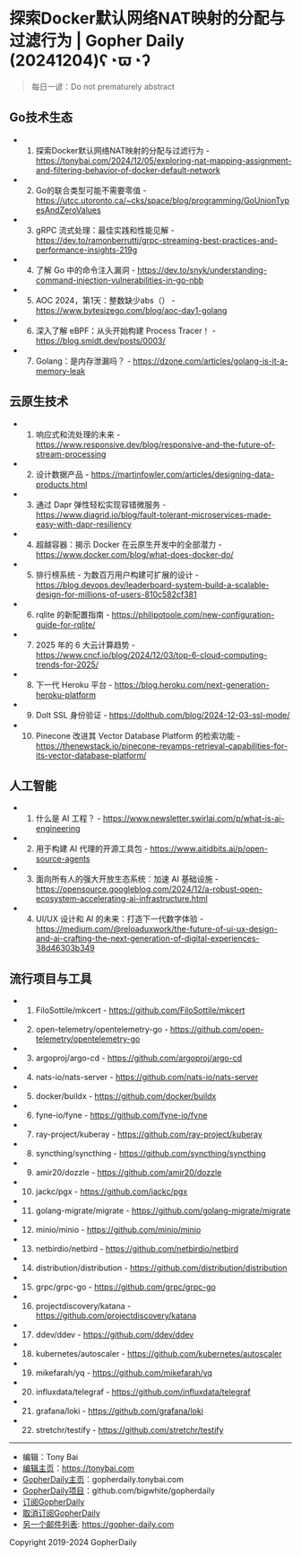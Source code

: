 # 探索Docker默认网络NAT映射的分配与过滤行为 | Gopher Daily (20241204)ʕ◔ϖ◔ʔ

>每日一谚：Do not prematurely abstract

## Go技术生态


- 1. 探索Docker默认网络NAT映射的分配与过滤行为 - https://tonybai.com/2024/12/05/exploring-nat-mapping-assignment-and-filtering-behavior-of-docker-default-network

- 2. Go的联合类型可能不需要零值 - https://utcc.utoronto.ca/~cks/space/blog/programming/GoUnionTypesAndZeroValues

- 3. gRPC 流式处理：最佳实践和性能见解 - https://dev.to/ramonberrutti/grpc-streaming-best-practices-and-performance-insights-219g

- 4. 了解 Go 中的命令注入漏洞 - https://dev.to/snyk/understanding-command-injection-vulnerabilities-in-go-nbb

- 5. AOC 2024，第1天：整数缺少abs（） - https://www.bytesizego.com/blog/aoc-day1-golang

- 6. 深入了解 eBPF：从头开始构建 Process Tracer！ - https://blog.smidt.dev/posts/0003/

- 7. Golang：是内存泄漏吗？ - https://dzone.com/articles/golang-is-it-a-memory-leak


## 云原生技术


- 1. 响应式和流处理的未来 - https://www.responsive.dev/blog/responsive-and-the-future-of-stream-processing

- 2. 设计数据产品 - https://martinfowler.com/articles/designing-data-products.html

- 3. 通过 Dapr 弹性轻松实现容错微服务 - https://www.diagrid.io/blog/fault-tolerant-microservices-made-easy-with-dapr-resiliency

- 4. 超越容器：揭示 Docker 在云原生开发中的全部潜力 - https://www.docker.com/blog/what-does-docker-do/

- 5. 排行榜系统 - 为数百万用户构建可扩展的设计 - https://blog.devops.dev/leaderboard-system-build-a-scalable-design-for-millions-of-users-810c582cf381

- 6. rqlite 的新配置指南 - https://philipotoole.com/new-configuration-guide-for-rqlite/

- 7. 2025 年的 6 大云计算趋势 - https://www.cncf.io/blog/2024/12/03/top-6-cloud-computing-trends-for-2025/

- 8. 下一代 Heroku 平台 - https://blog.heroku.com/next-generation-heroku-platform

- 9. Dolt SSL 身份验证 - https://dolthub.com/blog/2024-12-03-ssl-mode/

- 10. Pinecone 改进其 Vector Database Platform 的检索功能 - https://thenewstack.io/pinecone-revamps-retrieval-capabilities-for-its-vector-database-platform/


## 人工智能


- 1. 什么是 AI 工程？ - https://www.newsletter.swirlai.com/p/what-is-ai-engineering

- 2. 用于构建 AI 代理的开源工具包 - https://www.aitidbits.ai/p/open-source-agents

- 3. 面向所有人的强大开放生态系统：加速 AI 基础设施 - https://opensource.googleblog.com/2024/12/a-robust-open-ecosystem-accelerating-ai-infrastructure.html

- 4. UI/UX 设计和 AI 的未来：打造下一代数字体验 - https://medium.com/@reloaduxwork/the-future-of-ui-ux-design-and-ai-crafting-the-next-generation-of-digital-experiences-38d46303b349


## 流行项目与工具


- 1. FiloSottile/mkcert - https://github.com/FiloSottile/mkcert

- 2. open-telemetry/opentelemetry-go - https://github.com/open-telemetry/opentelemetry-go

- 3. argoproj/argo-cd - https://github.com/argoproj/argo-cd

- 4. nats-io/nats-server - https://github.com/nats-io/nats-server

- 5. docker/buildx - https://github.com/docker/buildx

- 6. fyne-io/fyne - https://github.com/fyne-io/fyne

- 7. ray-project/kuberay - https://github.com/ray-project/kuberay

- 8. syncthing/syncthing - https://github.com/syncthing/syncthing

- 9. amir20/dozzle - https://github.com/amir20/dozzle

- 10. jackc/pgx - https://github.com/jackc/pgx

- 11. golang-migrate/migrate - https://github.com/golang-migrate/migrate

- 12. minio/minio - https://github.com/minio/minio

- 13. netbirdio/netbird - https://github.com/netbirdio/netbird

- 14. distribution/distribution - https://github.com/distribution/distribution

- 15. grpc/grpc-go - https://github.com/grpc/grpc-go

- 16. projectdiscovery/katana - https://github.com/projectdiscovery/katana

- 17. ddev/ddev - https://github.com/ddev/ddev

- 18. kubernetes/autoscaler - https://github.com/kubernetes/autoscaler

- 19. mikefarah/yq - https://github.com/mikefarah/yq

- 20. influxdata/telegraf - https://github.com/influxdata/telegraf

- 21. grafana/loki - https://github.com/grafana/loki

- 22. stretchr/testify - https://github.com/stretchr/testify


----

- 编辑：Tony Bai
- [编辑主页](https://tonybai.com)：https://tonybai.com
- [GopherDaily主页](https://gopherdaily.tonybai.com)：gopherdaily.tonybai.com
- [GopherDaily项目](https://github.com/bigwhite/gopherdaily)：github.com/bigwhite/gopherdaily
- [订阅GopherDaily](https://gopherdaily.tonybai.com/subscribe)
- [取消订阅GopherDaily](https://gopherdaily.tonybai.com/unsubscribe)
- [另一个邮件列表](https://gopher-daily.com): https://gopher-daily.com

Copyright 2019-2024 GopherDaily
